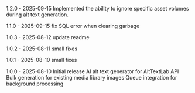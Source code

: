 1.2.0 - 2025-09-15
Implemented the ability to ignore specific asset volumes during alt text generation.

1.1.0 - 2025-09-15
fix SQL error when clearing garbage

1.0.3 - 2025-08-12
update readme

1.0.2 - 2025-08-11
small fixes

1.0.1 - 2025-08-10
small fixes

1.0.0 - 2025-08-10
Initial release
AI alt text generator for AltTextLab API
Bulk generation for existing media library images
Queue integration for background processing